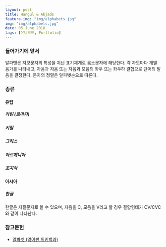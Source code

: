 ```yaml
---
layout: post
title: Hangul & Abjads
feature-img: "img/alphabets.jpg"
img: "img/alphabets.jpg"
date: 05 June 2018
tags: [유니코드, Portfolio]
---
```


### 들어가기에 앞서

<a>알파벳</a>은 자모문자의 특성을 지닌 표기체계로 음소문자에 해당한다. 각 자모마다 개별 음가를 나타내고, 자음과 자음 또는 자음과 모음의 좌우 또는 좌우하 결합으로 단어의 발음을 결정한다. 문자의 정렬은 알파벳순으로 따른다.

### 종류
#### 유럽
##### 라틴 (로마자)
##### 키릴
##### 그리스
##### 아르메니아
##### 조지아
#### 아시아
##### 한글
한글은 자질문자로 볼 수 있으며, 자음을 C, 모음을 V라고 할 경우 결합형태가 CV/CVC 와 같이 나타난다.

### 참고문헌
- [알파벳 (영어판 위키백과)](https://en.wikipedia.org/wiki/Alphabet)
